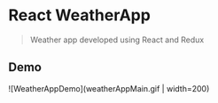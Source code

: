# React WeatherApp
>Weather app developed using React and Redux

## Demo
![WeatherAppDemo](weatherAppMain.gif | width=200)

